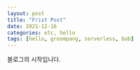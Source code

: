 ```yaml
---
layout: post
title: "Frist Post"
date: 2021-12-16
categories: etc, hello
tags: [hello, groompang, serverless, bob]
---
```


블로그의 시작입니다.